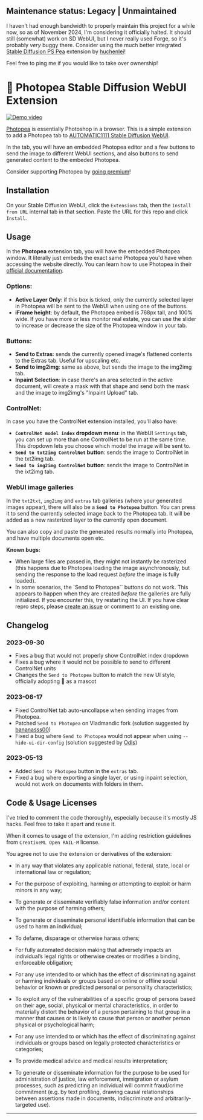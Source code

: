 ## Maintenance status: Legacy | Unmaintained
I haven't had enough bandwidth to properly maintain this project for a while now, so as of November 2024, I'm considering it officially halted. It should still (somewhat) work on SD WebUI, but I never really used Forge, so it's probably _very_ buggy there.
Consider using the much better integrated [Stable Diffusion PS Pea](https://github.com/huchenlei/stable-diffusion-ps-pea) extension by [huchenlei](https://github.com/huchenlei/)!

Feel free to ping me if you would like to take over ownership!

# &#129436; Photopea Stable Diffusion WebUI Extension

[![Demo video](https://img.youtube.com/vi/f_OXiNAvtII/0.jpg)](https://youtu.be/f_OXiNAvtII)

[Photopea](https://www.photopea.com) is essentially Photoshop in a browser. This is a simple extension to add a Photopea tab to [AUTOMATIC1111 Stable Diffusion WebUI](https://github.com/AUTOMATIC1111/stable-diffusion-webui/).

In the tab, you will have an embedded Photopea editor and a few buttons to send the image to different WebUI sections, and also buttons to send generated content to the embeded Photopea.

Consider supporting Photopea by [going premium](https://www.photopea.com/api/accounts)!

## Installation

On your Stable Diffusion WebUI, click the `Extensions` tab, then the `Install from URL` internal tab in that section. Paste the URL for this repo and click `Install`.

## Usage

In the **Photopea** extension tab, you will have the embedded Photopea window. It literally just embeds the exact same Photopea you'd have when accessing the website directly. You can learn how to use Photopea in their [official documentation](https://www.photopea.com/learn/). 

### Options:
* **Active Layer Only**: if this box is ticked, only the currently selected layer in Photopea will be sent to the WebUI when using one of the buttons.
* **iFrame height**:  by default, the Photopea embed is 768px tall, and 100% wide. If you have more or less monitor real estate, you can use the slider to increase or decrease the size of the Photopea window in your tab.

### Buttons:
* **Send to Extras**: sends the currently opened image's flattened contents to the Extras tab. Useful for upscaling etc.
* **Send to img2img**: same as above, but sends the image to the img2img tab.
* **Inpaint Selection**: in case there's an area selected in the active document, will create a mask with that shape and send both the mask and the image to img2img's "Inpaint Upload" tab.

### ControlNet:

In case you have the ControlNet extension installed, you'll also have:

* **`ControlNet model index` dropdown menu**: in the WebUI `Settings` tab, you can set up more than one ControlNet to be run at the same time. This dropdown lets you choose which model the image will be sent to.
* **`Send to txt2img ControlNet` button**: sends the image to ControlNet in the txt2img tab.
* **`Send to img2img ControlNet` button**: sends the image to ControlNet in the ixt2img tab.

### WebUI image galleries
In the `txt2txt`,  `img2img` and `extras` tab galleries (where your generated images appear), there will also be a **`Send to Photopea`** button. You can press it to send the currently selected image back to the Photopea tab. It will be added as a new rasterized layer to the currently open document.

You can also copy and paste the generated results normally into Photopea, and have multiple documents open etc.

**Known bugs:** 

* When large files are passed in, they might not instantly be rasterized (this happens due to Photopea loading the image asynchronously, but sending the response to the load request *before* the image is fully loaded).
* In some scenarios, the `Send to Photopea`` buttons do not work. This appears to happen when they are created _before_ the galleries are fully initialized. If you encounter this, try restarting the UI. If you have clear repro steps, please [create an issue](https://github.com/yankooliveira/sd-webui-photopea-embed/issues) or comment to an existing one.


## Changelog

### 2023-09-30
- Fixes a bug that would not properly show ControlNet index dropdown
- Fixes a bug where it would not be possible to send to different ControlNet units
- Changes the `Send to Photopea` button to match the new UI style, officially adopting &#129436; as a mascot 

### 2023-06-17
- Fixed ControlNet tab auto-uncollapse when sending images from Photopea.
- Patched `Send to Photopea` on Vladmandic fork (solution suggested by [bananasss00](https://github.com/bananasss00))
- Fixed a bug where `Send to Photopea` would not appear when using `--hide-ui-dir-config` (solution suggested by [Odls](https://github.com/Odls))

### 2023-05-13
- Added `Send to Photopea` button in the `extras` tab.
- Fixed a bug where exporting a single layer, or using inpaint selection, would not work on documents with folders in them.

## Code & Usage Licenses
I've tried to comment the code thoroughly, especially because it's mostly JS hacks. Feel free to take it apart and reuse it.

When it comes to usage of the extension, I'm adding restriction guidelines from `CreativeML Open RAIL-M` license.

You agree not to use the extension or derivatives of the extension:

- In any way that violates any applicable national, federal, state, local or international law or regulation;

- For the purpose of exploiting, harming or attempting to exploit or harm minors in any way;

- To generate or disseminate verifiably false information and/or content with the purpose of harming others;

- To generate or disseminate personal identifiable information that can be used to harm an individual;

- To defame, disparage or otherwise harass others;

- For fully automated decision making that adversely impacts an individual’s legal rights or otherwise creates or modifies a binding, enforceable obligation;

- For any use intended to or which has the effect of discriminating against or harming individuals or groups based on online or offline social behavior or known or predicted personal or personality characteristics;

- To exploit any of the vulnerabilities of a specific group of persons based on their age, social, physical or mental characteristics, in order to materially distort the behavior of a person pertaining to that group in a manner that causes or is likely to cause that person or another person physical or psychological harm;

- For any use intended to or which has the effect of discriminating against individuals or groups based on legally protected characteristics or categories;

- To provide medical advice and medical results interpretation;

- To generate or disseminate information for the purpose to be used for administration of justice, law enforcement, immigration or asylum processes, such as predicting an individual will commit fraud/crime commitment (e.g. by text profiling, drawing causal relationships between assertions made in documents, indiscriminate and arbitrarily-targeted use).
-----
